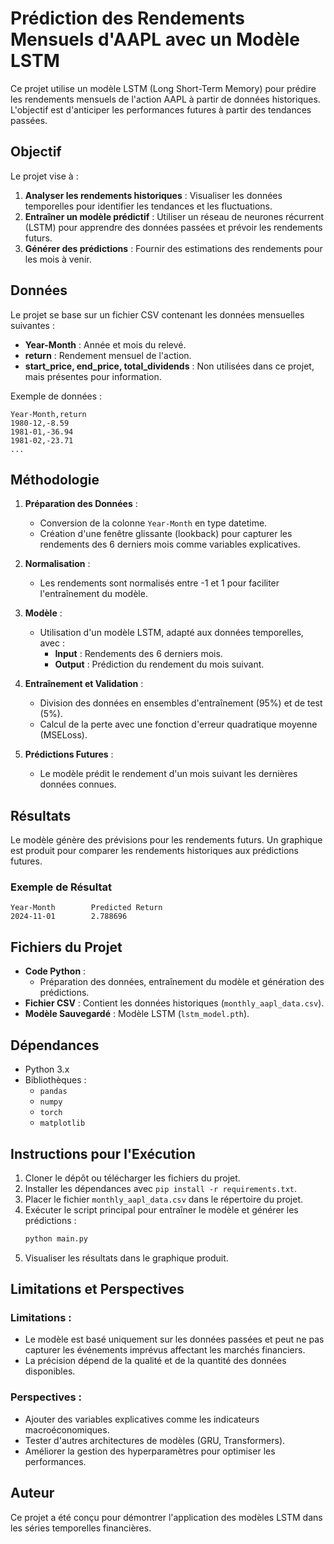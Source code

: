 
# Prédiction des Rendements Mensuels d'AAPL avec un Modèle LSTM

Ce projet utilise un modèle LSTM (Long Short-Term Memory) pour prédire les rendements mensuels de l'action AAPL à partir de données historiques. L'objectif est d'anticiper les performances futures à partir des tendances passées.

## Objectif

Le projet vise à :
1. **Analyser les rendements historiques** : Visualiser les données temporelles pour identifier les tendances et les fluctuations.
2. **Entraîner un modèle prédictif** : Utiliser un réseau de neurones récurrent (LSTM) pour apprendre des données passées et prévoir les rendements futurs.
3. **Générer des prédictions** : Fournir des estimations des rendements pour les mois à venir.

## Données

Le projet se base sur un fichier CSV contenant les données mensuelles suivantes :
- **Year-Month** : Année et mois du relevé.
- **return** : Rendement mensuel de l'action.
- **start_price, end_price, total_dividends** : Non utilisées dans ce projet, mais présentes pour information.

Exemple de données :
```csv
Year-Month,return
1980-12,-8.59
1981-01,-36.94
1981-02,-23.71
...
```

## Méthodologie

1. **Préparation des Données** :
   - Conversion de la colonne `Year-Month` en type datetime.
   - Création d'une fenêtre glissante (lookback) pour capturer les rendements des 6 derniers mois comme variables explicatives.

2. **Normalisation** :
   - Les rendements sont normalisés entre -1 et 1 pour faciliter l'entraînement du modèle.

3. **Modèle** :
   - Utilisation d'un modèle LSTM, adapté aux données temporelles, avec :
     - **Input** : Rendements des 6 derniers mois.
     - **Output** : Prédiction du rendement du mois suivant.

4. **Entraînement et Validation** :
   - Division des données en ensembles d'entraînement (95%) et de test (5%).
   - Calcul de la perte avec une fonction d'erreur quadratique moyenne (MSELoss).

5. **Prédictions Futures** :
   - Le modèle prédit le rendement d'un mois suivant les dernières données connues.

## Résultats

Le modèle génère des prévisions pour les rendements futurs. Un graphique est produit pour comparer les rendements historiques aux prédictions futures.

### Exemple de Résultat
```
Year-Month        Predicted Return
2024-11-01        2.788696
```

## Fichiers du Projet

- **Code Python** : 
  - Préparation des données, entraînement du modèle et génération des prédictions.
- **Fichier CSV** : Contient les données historiques (`monthly_aapl_data.csv`).
- **Modèle Sauvegardé** : Modèle LSTM (`lstm_model.pth`).

## Dépendances

- Python 3.x
- Bibliothèques : 
  - `pandas`
  - `numpy`
  - `torch`
  - `matplotlib`

## Instructions pour l'Exécution

1. Cloner le dépôt ou télécharger les fichiers du projet.
2. Installer les dépendances avec `pip install -r requirements.txt`.
3. Placer le fichier `monthly_aapl_data.csv` dans le répertoire du projet.
4. Exécuter le script principal pour entraîner le modèle et générer les prédictions :
   ```bash
   python main.py
   ```
5. Visualiser les résultats dans le graphique produit.

## Limitations et Perspectives

### Limitations :
- Le modèle est basé uniquement sur les données passées et peut ne pas capturer les événements imprévus affectant les marchés financiers.
- La précision dépend de la qualité et de la quantité des données disponibles.

### Perspectives :
- Ajouter des variables explicatives comme les indicateurs macroéconomiques.
- Tester d'autres architectures de modèles (GRU, Transformers).
- Améliorer la gestion des hyperparamètres pour optimiser les performances.

## Auteur

Ce projet a été conçu pour démontrer l'application des modèles LSTM dans les séries temporelles financières.
